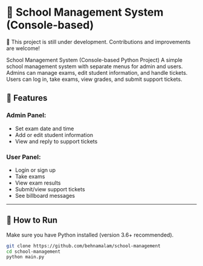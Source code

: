 # 🏫 School Management System (Console-based)
🚧 This project is still under development. Contributions and improvements are welcome!

School Management System (Console-based Python Project)  A simple school management system with separate menus for admin and users. Admins can manage exams, edit student information, and handle tickets. Users can log in, take exams, view grades, and submit support tickets.


## 📌 Features

### Admin Panel:
- Set exam date and time
- Add or edit student information
- View and reply to support tickets

### User Panel:
- Login or sign up
- Take exams
- View exam results
- Submit/view support tickets
- See billboard messages

---

## 🚀 How to Run

Make sure you have Python installed (version 3.6+ recommended).

```bash
git clone https://github.com/behnamalam/school-management
cd school-management
python main.py
